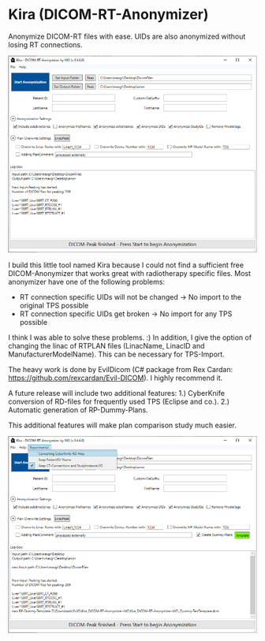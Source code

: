 # Kira (DICOM-RT-Anonymizer)
Anonymize DICOM-RT files with ease. UIDs are also anonymized without losing RT connections.

![Test Image 6](https://github.com/Kiragroh/Kira_DICOM-RT-Anonymizer-MG/blob/main/GUIscreenshot.PNG)

I build this little tool named Kira because I could not find a sufficient free DICOM-Anonymizer that works great with radiotherapy specific files.
Most anonymizer have one of the following problems:
- RT connection specific UIDs will not be changed -> No import to the original TPS possible
- RT connection specific UIDs get broken -> No import for any TPS possible

I think I was able to solve these problems. :)
In addition, I give the option of changing the linac of RTPLAN files (LinacName, LinacID and ManufacturerModelName). This can be necessary for TPS-Import.

The heavy work is done by EvilDicom (C# package from Rex Cardan: https://github.com/rexcardan/Evil-DICOM). 
I highly recommend it.

A future release will include two additional features:
1.) CyberKnife conversion of RD-files for frequently used TPS (Eclipse and co.).
2.) Automatic generation of RP-Dummy-Plans.

This additional features will make plan comparison study much easier.

![Test Image 6](https://github.com/Kiragroh/Kira_DICOM-RT-Anonymizer-MG/blob/main/Future.PNG)
